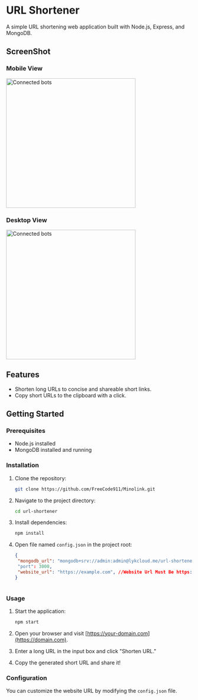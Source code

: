 # URL Shortener

A simple URL shortening web application built with Node.js, Express, and MongoDB.

## ScreenShot

### Mobile View

<img src="https://github.com/ApiError/Url-Shortener/blob/main/images/Screenshot_20231111_050516_Chrome.jpg" title="Connected bots" width="350px"/>

### Desktop View
<img src="https://github.com/ApiError/Url-Shortener/blob/main/images/Screenshot_20231111_052046_Chrome.jpg" title="Connected bots" 
width="350px"/>

## Features

- Shorten long URLs to concise and shareable short links.
- Copy short URLs to the clipboard with a click.

## Getting Started

### Prerequisites

- Node.js installed
- MongoDB installed and running

### Installation

1. Clone the repository:

   ```bash
   git clone https://github.com/FreeCode911/Minolink.git
   ```

2. Navigate to the project directory:

   ```bash
   cd url-shortener
   ```

3. Install dependencies:

   ```bash
   npm install
   ```

4. Open file named `config.json` in the project root:

   ```json
   {
    "mongodb_url": "mongodb+srv://admin:admin@lykcloud.me/url-shortener", //Remove In MongoDB ( ?retryWrites=true&w=majority ) EG:- mongodb+srv://USERNAME:PASSWORD@xx/ANY_NAME
    "port": 3000,
    "website_url": "https://example.com", //Website Url Must Be https://example.com Do Not Add https://example.com/ , https://example.com//, etc..
   }
  
   ```

### Usage

1. Start the application:

   ```bash
   npm start
   ```

2. Open your browser and visit [https://your-domain.com](https://domain.com).

3. Enter a long URL in the input box and click "Shorten URL."

4. Copy the generated short URL and share it!

### Configuration

You can customize the website URL by modifying the `config.json` file.
